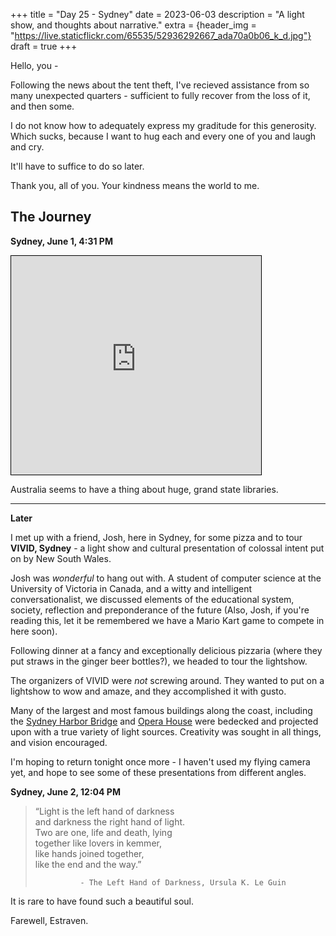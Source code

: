 +++
title = "Day 25 - Sydney"
date = 2023-06-03
description = "A light show, and thoughts about narrative."
extra = {header_img = "https://live.staticflickr.com/65535/52936292667_ada70a0b06_k_d.jpg"}
draft = true
+++

Hello, you -

Following the news about the tent theft, I've recieved assistance from so many unexpected quarters - sufficient to fully recover from the loss of it, and then some. 

I do not know how to adequately express my graditude for this generosity. Which sucks, because I want to hug each and every one of you and laugh and cry. 

It'll have to suffice to do so later. 

Thank you, all of you. Your kindness means the world to me.

## The Journey

**Sydney, June 1, 4:31 PM**

<iframe width="400" height="350" frameborder="0" scrolling="no" marginheight="0" marginwidth="0" src="https://www.openstreetmap.org/export/embed.html?bbox=151.2123227119446%2C-33.867052656439476%2C151.21414661407474%2C-33.8656540096547&amp;layer=mapnik&amp;marker=-33.866353335911285%2C151.21323466300964" style="border: 1px solid black"></iframe>

Australia seems to have a thing about huge, grand state libraries. 

--- 

**Later**

I met up with a friend, Josh, here in Sydney, for some pizza and to tour **VIVID, Sydney** - a light show and cultural presentation of colossal intent put on by New South Wales.

Josh was *wonderful* to hang out with. A student of computer science at the University of Victoria in Canada, and a witty and intelligent conversationalist, we discussed elements of the educational system, society, reflection and preponderance of the future (Also, Josh, if you're reading this, let it be remembered we have a Mario Kart game to compete in here soon).

Following dinner at a fancy and exceptionally delicious pizzaria (where they put straws in the ginger beer bottles?), we headed to tour the lightshow. 

<pictures of lightshow>

The organizers of VIVID were *not* screwing around. They wanted to put on a lightshow to wow and amaze, and they accomplished it with gusto. 

<more pictures>

Many of the largest and most famous buildings along the coast, including the [Sydney Harbor Bridge](https://en.wikipedia.org/wiki/Sydney_Harbour_Bridge) and [Opera House](https://en.wikipedia.org/wiki/Sydney_Opera_House) were bedecked and projected upon with a true variety of light sources. Creativity was sought in all things, and vision encouraged. 

<another>

I'm hoping to return tonight once more - I haven't used my flying camera yet, and hope to see some of these presentations from different angles. 

**Sydney, June 2, 12:04 PM**

> “Light is the left hand of darkness<br>
> and darkness the right hand of light.<br>
> Two are one, life and death, lying<br>
> together like lovers in kemmer,<br>
> like hands joined together,<br>
> like the end and the way.” 
>
>               - The Left Hand of Darkness, Ursula K. Le Guin

It is rare to have found such a beautiful soul.

Farewell, Estraven. 